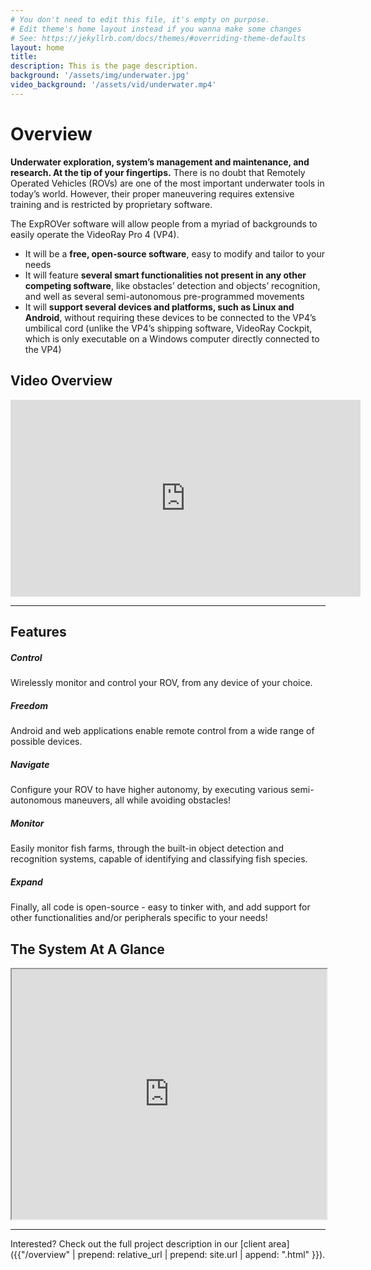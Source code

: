 ```yaml
---
# You don't need to edit this file, it's empty on purpose.
# Edit theme's home layout instead if you wanna make some changes
# See: https://jekyllrb.com/docs/themes/#overriding-theme-defaults
layout: home
title:
description: This is the page description.
background: '/assets/img/underwater.jpg'
video_background: '/assets/vid/underwater.mp4'
---
```


# Overview
**Underwater exploration, system’s management and maintenance, and research. At the tip of your fingertips.**
There is no doubt that Remotely Operated Vehicles (ROVs) are one of the most important underwater tools in today’s world. However, their proper maneuvering requires extensive training and is restricted by proprietary software.

The ExpROVer software will allow people from a myriad of backgrounds to easily operate the VideoRay Pro 4 (VP4).
* It will be a **free, open-source software**, easy to modify and tailor to your needs
* It will feature **several smart functionalities not present in any other competing software**, like obstacles’ detection and objects’ recognition, and well as several semi-autonomous pre-programmed movements
* It will **support several devices and platforms, such as Linux and Android**, without requiring these devices to be connected to the VP4’s umbilical cord (unlike the VP4’s shipping software, VideoRay Cockpit, which is only executable on a Windows computer directly connected to the VP4)

## Video Overview

<div class="video-container">
<iframe width="560" height="315" src="https://www.youtube.com/embed/nNTeIgoWbVo?rel=0&cc_load_policy=1" frameborder="0" allow="accelerometer; encrypted-media; gyroscope; picture-in-picture" allowfullscreen></iframe>
</div>

---

<div class="page-header" style="margin-bottom: 20px;">
  <h2>Features</h2>
</div>
<div class="container">
  <div class="row">
    <div class="col-sm feature-box">
       <div class="center">
          <i class="fa fa-gamepad fa-3x" aria-hidden="true"></i>
          <h5 class="font-weight-bold my-4">Control</h5>
        </div>
        <p class="grey-text mb-0 small">Wirelessly monitor and control your ROV, from any device of your choice.</p>
    </div>
    <div class="col-sm feature-box">
      <div class="center">
        <i class="fa fa-mobile fa-3x" aria-hidden="true"></i>
        <h5 class="font-weight-bold my-4">Freedom</h5>
      </div>
      <p class="grey-text mb-0 small">Android and web applications enable remote control from a wide range of possible devices.</p>
    </div>
    <div class="col-sm feature-box">
      <div class="center">
        <i class="fa fa-location-arrow fa-3x" aria-hidden="true"></i>
        <h5 class="font-weight-bold my-4">Navigate</h5>
      </div>
      <p class="grey-text mb-0 small">Configure your ROV to have higher autonomy, by executing various semi-autonomous maneuvers, all while avoiding obstacles!</p>
  </div>
  </div>
  <div class="row">
    <div class="col-sm feature-box">
      <div class="center">
        <i class="fa fa-eye fa-3x" aria-hidden="true"></i>
        <h5 class="font-weight-bold my-4">Monitor</h5>
      </div>
      <p class="grey-text mb-0 small">Easily monitor fish farms, through the built-in object detection and recognition systems, capable of identifying and classifying fish species.</p>
    </div>
    <div class="col-sm feature-box">
      <div class="center">
        <i class="fa fa-unlock fa-3x" aria-hidden="true"></i>
        <h5 class="font-weight-bold my-4">Expand</h5>
      </div>
      <p class="grey-text mb-0 small">Finally, all code is open-source - easy to tinker with, and add support for other functionalities and/or peripherals specific to your needs!</p>
    </div>
  </div>
</div>


## The System At A Glance

<iframe width="100%" height="400" src="https://prezi.com/p/f4rznatru7lv/embed" webkitallowfullscreen="1" mozallowfullscreen="1" allowfullscreen="1"></iframe>


---

Interested? Check out the full project description in our [client area]({{"/overview" | prepend: relative_url | prepend: site.url | append: ".html" }}).
